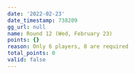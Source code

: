 ```yaml
---
date: '2022-02-23'
date_timestamp: 738209
gg_url: null
name: Round 12 (Wed, February 23)
points: {}
reason: Only 6 players, 8 are required
total_points: 0
valid: false
---
```

